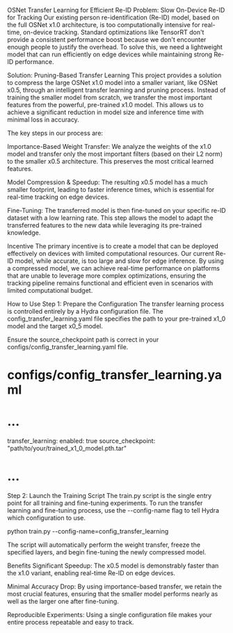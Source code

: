OSNet Transfer Learning for Efficient Re-ID
Problem: Slow On-Device Re-ID for Tracking
Our existing person re-identification (Re-ID) model, based on the full OSNet x1.0 architecture, is too computationally intensive for real-time, on-device tracking. Standard optimizations like TensorRT don't provide a consistent performance boost because we don't encounter enough people to justify the overhead. To solve this, we need a lightweight model that can run efficiently on edge devices while maintaining strong Re-ID performance.

Solution: Pruning-Based Transfer Learning
This project provides a solution to compress the large OSNet x1.0 model into a smaller variant, like OSNet x0.5, through an intelligent transfer learning and pruning process. Instead of training the smaller model from scratch, we transfer the most important features from the powerful, pre-trained x1.0 model. This allows us to achieve a significant reduction in model size and inference time with minimal loss in accuracy.

The key steps in our process are:

Importance-Based Weight Transfer: We analyze the weights of the x1.0 model and transfer only the most important filters (based on their L2 norm) to the smaller x0.5 architecture. This preserves the most critical learned features.

Model Compression & Speedup: The resulting x0.5 model has a much smaller footprint, leading to faster inference times, which is essential for real-time tracking on edge devices.

Fine-Tuning: The transferred model is then fine-tuned on your specific re-ID dataset with a low learning rate. This step allows the model to adapt the transferred features to the new data while leveraging its pre-trained knowledge.

Incentive
The primary incentive is to create a model that can be deployed effectively on devices with limited computational resources. Our current Re-ID model, while accurate, is too large and slow for edge inference. By using a compressed model, we can achieve real-time performance on platforms that are unable to leverage more complex optimizations, ensuring the tracking pipeline remains functional and efficient even in scenarios with limited computational budget.

How to Use
Step 1: Prepare the Configuration
The transfer learning process is controlled entirely by a Hydra configuration file. The config_transfer_learning.yaml file specifies the path to your pre-trained x1_0 model and the target x0_5 model.

Ensure the source_checkpoint path is correct in your configs/config_transfer_learning.yaml file.

# configs/config_transfer_learning.yaml

# ...

transfer_learning:
enabled: true
source_checkpoint: "path/to/your/trained_x1_0_model.pth.tar"

# ...

Step 2: Launch the Training Script
The train.py script is the single entry point for all training and fine-tuning experiments. To run the transfer learning and fine-tuning process, use the --config-name flag to tell Hydra which configuration to use.

python train.py --config-name=config_transfer_learning

The script will automatically perform the weight transfer, freeze the specified layers, and begin fine-tuning the newly compressed model.

Benefits
Significant Speedup: The x0.5 model is demonstrably faster than the x1.0 variant, enabling real-time Re-ID on edge devices.

Minimal Accuracy Drop: By using importance-based transfer, we retain the most crucial features, ensuring that the smaller model performs nearly as well as the larger one after fine-tuning.

Reproducible Experiments: Using a single configuration file makes your entire process repeatable and easy to track.
